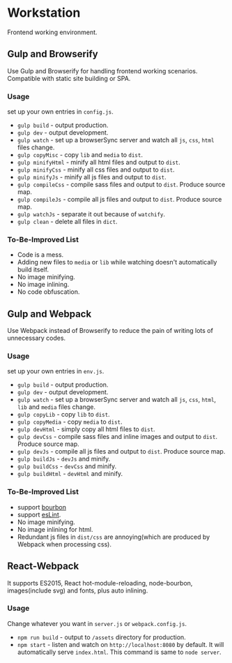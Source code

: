 # Workstation
Frontend working environment.

## Gulp and Browserify
Use Gulp and Browserify for handling frontend working scenarios. Compatible with static site building or SPA.

### Usage
set up your own entries in `config.js`.

* `gulp build` - output production.
* `gulp dev` - output development.
* `gulp watch` - set up a browserSync server and watch all `js`, `css`, `html` files change.
* `gulp copyMisc` - copy `lib` and `media` to `dist`.
* `gulp minifyHtml` - minify all html files and output to `dist`.
* `gulp minifyCss` - minify all css files and output to `dist`.
* `gulp minifyJs` - minify all js files and output to `dist`.
* `gulp compileCss` - compile sass files and output to `dist`. Produce source map.
* `gulp compileJs` - compile all js files and output to `dist`. Produce source map.
* `gulp watchJs` - separate it out because of `watchify`.
* `gulp clean` - delete all files in `dict`.

### To-Be-Improved List

* Code is a mess.
* Adding new files to `media` or `lib` while watching doesn't automatically build itself.
* No image minifying.
* No image inlining.
* No code obfuscation.

## Gulp and Webpack
Use Webpack instead of Browserify to reduce the pain of writing lots of unnecessary codes.

### Usage
set up your own entries in `env.js`.

* `gulp build` - output production.
* `gulp dev` - output development.
* `gulp watch` - set up a browserSync server and watch all `js`, `css`, `html`, `lib` and `media` files change.
* `gulp copyLib` - copy `lib` to `dist`.
* `gulp copyMedia` - copy `media` to `dist`.
* `gulp devHtml` - simply copy all html files to `dist`.
* `gulp devCss` - compile sass files and inline images and output to `dist`. Produce source map.
* `gulp devJs` - compile all js files and output to `dist`. Produce source map.
* `gulp buildJs` - `devJs` and minify.
* `gulp buildCss` - `devCss` and minify.
* `gulp buildHtml` - `devHtml` and minify.

### To-Be-Improved List

* support [bourbon](http://bourbon.io/)
* support [esLint](http://eslint.org/).
* No image minifying.
* No image inlining for html.
* Redundant js files in `dist/css` are annoying(which are produced by Webpack when processing css).

## React-Webpack
It supports ES2015, React hot-module-reloading, node-bourbon, images(include svg) and fonts, plus auto inlining.

### Usage
Change whatever you want in `server.js` or `webpack.config.js`.

* `npm run build` - output to `/assets` directory for production.
* `npm start` - listen and watch on `http://localhost:8080` by default. It will automatically serve `index.html`. This command is same to `node server`.
